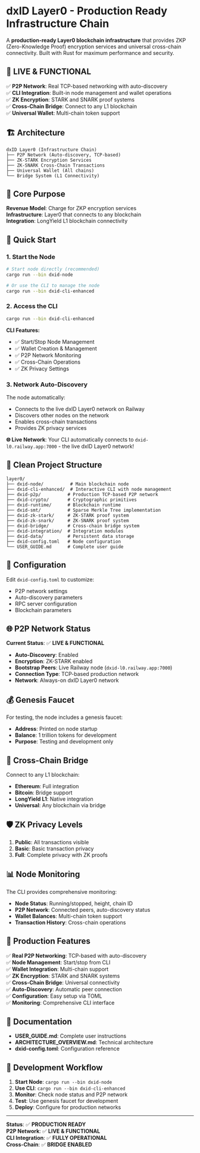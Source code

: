 # dxID Layer0 - Production Ready Infrastructure Chain

A **production-ready Layer0 blockchain infrastructure** that provides ZKP (Zero-Knowledge Proof) encryption services and universal cross-chain connectivity. Built with Rust for maximum performance and security.

## 🚀 **LIVE & FUNCTIONAL**

✅ **P2P Network**: Real TCP-based networking with auto-discovery  
✅ **CLI Integration**: Built-in node management and wallet operations  
✅ **ZK Encryption**: STARK and SNARK proof systems  
✅ **Cross-Chain Bridge**: Connect to any L1 blockchain  
✅ **Universal Wallet**: Multi-chain token support  

## 🏗️ Architecture

```
dxID Layer0 (Infrastructure Chain)
├── P2P Network (Auto-discovery, TCP-based)
├── ZK-STARK Encryption Services
├── ZK-SNARK Cross-Chain Transactions  
├── Universal Wallet (All chains)
└── Bridge System (L1 Connectivity)
```

## 🎯 Core Purpose

**Revenue Model**: Charge for ZKP encryption services  
**Infrastructure**: Layer0 that connects to any blockchain  
**Integration**: LongYield L1 blockchain connectivity  

## 🚀 Quick Start

### 1. Start the Node
```bash
# Start node directly (recommended)
cargo run --bin dxid-node

# Or use the CLI to manage the node
cargo run --bin dxid-cli-enhanced
```

### 2. Access the CLI
```bash
cargo run --bin dxid-cli-enhanced
```

**CLI Features:**
- ✅ Start/Stop Node Management
- ✅ Wallet Creation & Management  
- ✅ P2P Network Monitoring
- ✅ Cross-Chain Operations
- ✅ ZK Privacy Settings

### 3. Network Auto-Discovery

The node automatically:
- Connects to the live dxID Layer0 network on Railway
- Discovers other nodes on the network
- Enables cross-chain transactions
- Provides ZK privacy services

**🌐 Live Network**: Your CLI automatically connects to `dxid-l0.railway.app:7000` - the live dxID Layer0 network!

## 📁 Clean Project Structure

```
layer0/
├── dxid-node/          # Main blockchain node
├── dxid-cli-enhanced/  # Interactive CLI with node management
├── dxid-p2p/          # Production TCP-based P2P network
├── dxid-crypto/       # Cryptographic primitives
├── dxid-runtime/      # Blockchain runtime
├── dxid-smt/          # Sparse Merkle Tree implementation
├── dxid-zk-stark/     # ZK-STARK proof system
├── dxid-zk-snark/     # ZK-SNARK proof system
├── dxid-bridge/       # Cross-chain bridge system
├── dxid-integration/  # Integration modules
├── dxid-data/         # Persistent data storage
├── dxid-config.toml   # Node configuration
└── USER_GUIDE.md      # Complete user guide
```

## 🔧 Configuration

Edit `dxid-config.toml` to customize:
- P2P network settings
- Auto-discovery parameters
- RPC server configuration
- Blockchain parameters

## 🌐 P2P Network Status

**Current Status**: ✅ **LIVE & FUNCTIONAL**
- **Auto-Discovery**: Enabled
- **Encryption**: ZK-STARK enabled
- **Bootstrap Peers**: Live Railway node (`dxid-l0.railway.app:7000`)
- **Connection Type**: TCP-based production network
- **Network**: Always-on dxID Layer0 network

## 💰 Genesis Faucet

For testing, the node includes a genesis faucet:
- **Address**: Printed on node startup
- **Balance**: 1 trillion tokens for development
- **Purpose**: Testing and development only

## 🔗 Cross-Chain Bridge

Connect to any L1 blockchain:
- **Ethereum**: Full integration
- **Bitcoin**: Bridge support
- **LongYield L1**: Native integration
- **Universal**: Any blockchain via bridge

## 🛡️ ZK Privacy Levels

1. **Public**: All transactions visible
2. **Basic**: Basic transaction privacy
3. **Full**: Complete privacy with ZK proofs

## 📊 Node Monitoring

The CLI provides comprehensive monitoring:
- **Node Status**: Running/stopped, height, chain ID
- **P2P Network**: Connected peers, auto-discovery status
- **Wallet Balances**: Multi-chain token support
- **Transaction History**: Cross-chain operations

## 🎯 Production Features

✅ **Real P2P Networking**: TCP-based with auto-discovery  
✅ **Node Management**: Start/stop from CLI  
✅ **Wallet Integration**: Multi-chain support  
✅ **ZK Encryption**: STARK and SNARK systems  
✅ **Cross-Chain Bridge**: Universal connectivity  
✅ **Auto-Discovery**: Automatic peer connection  
✅ **Configuration**: Easy setup via TOML  
✅ **Monitoring**: Comprehensive CLI interface  

## 📖 Documentation

- **USER_GUIDE.md**: Complete user instructions
- **ARCHITECTURE_OVERVIEW.md**: Technical architecture
- **dxid-config.toml**: Configuration reference

## 🔄 Development Workflow

1. **Start Node**: `cargo run --bin dxid-node`
2. **Use CLI**: `cargo run --bin dxid-cli-enhanced`
3. **Monitor**: Check node status and P2P network
4. **Test**: Use genesis faucet for development
5. **Deploy**: Configure for production networks

---

**Status**: ✅ **PRODUCTION READY**  
**P2P Network**: ✅ **LIVE & FUNCTIONAL**  
**CLI Integration**: ✅ **FULLY OPERATIONAL**  
**Cross-Chain**: ✅ **BRIDGE ENABLED**
